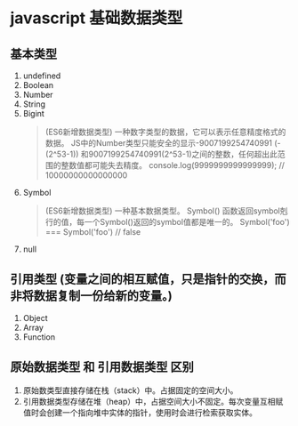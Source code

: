 <!--
 * @Description: 请输入当前文件描述
 * @Author: @Xin (834529118@qq.com)
 * @Date: 2021-12-08 14:40:11
 * @LastEditTime: 2021-12-11 09:34:10
 * @LastEditors: @Xin (834529118@qq.com)
-->
# javascript  基础数据类型
  ## 基本类型
  1. undefined
  2. Boolean
  3. Number
  4. String
  5. Bigint  
     > (ES6新增数据类型) 一种数字类型的数据，它可以表示任意精度格式的数据。
     JS中的Number类型只能安全的显示-9007199254740991 (-(2^53-1)) 和9007199254740991(2^53-1)之间的整数，任何超出此范围的整数值都可能失去精度。 console.log(9999999999999999);  // 10000000000000000
  6. Symbol
     > (ES6新增数据类型) 一种基本数据类型。 Symbol() 函数返回symbol剋行的值，每一个Symbol()返回的symbol值都是唯一的。
     Symbol('foo') === Symbol('foo') // false
  7. null
  ## 引用类型 (变量之间的相互赋值，只是指针的交换，而非将数据复制一份给新的变量。)
  1. Object
  2. Array
  3. Function

  ## 原始数据类型 和 引用数据类型 区别
  1. 原始数类型直接存储在栈（stack）中。占据固定的空间大小。
  2. 引用数据类型存储在堆（heap）中，占据空间大小不固定。每次变量互相赋值时会创建一个指向堆中实体的指针，使用时会进行检索获取实体。


